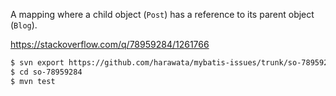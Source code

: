 A mapping where a child object (`Post`) has a reference to its parent object (`Blog`).

https://stackoverflow.com/q/78959284/1261766


```sh
$ svn export https://github.com/harawata/mybatis-issues/trunk/so-78959284
$ cd so-78959284
$ mvn test
```
